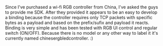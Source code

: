 Since I've purchased a wi-fi RGB controller from China, I've asked the guys to provide me SDK.
After they provided it appears to be an easy to develop a binding because the controller requires only 
TCP packets with specific bytes as a payload and based on the prefix/sufix and payload it reacts.
Binding is very simple and has been tested with RGB UI control and regular switch (ON/OFF).
Because there is no model or any other way to label it it's currently named chinesergbledcontroller. :)

